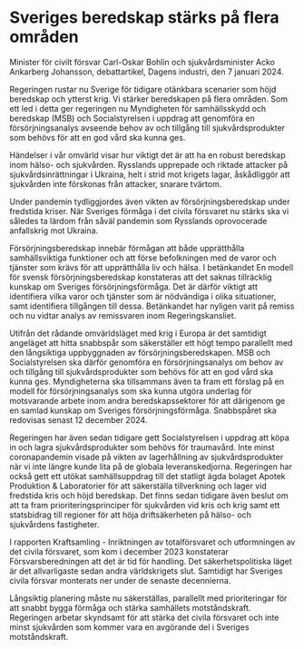 # Sveriges beredskap stärks på flera områden

Minister för civilt försvar Carl-Oskar Bohlin och sjukvårdsminister Acko Ankarberg Johansson, debattartikel, Dagens industri, den 7 januari 2024.

Regeringen rustar nu Sverige för tidigare otänkbara scenarier som höjd beredskap och ytterst krig. Vi stärker beredskapen på flera områden. Som ett led i detta ger regeringen nu Myndigheten för samhällsskydd och beredskap (MSB) och Socialstyrelsen i uppdrag att genomföra en försörjningsanalys avseende behov av och tillgång till sjukvårdsprodukter som behövs för att en god vård ska kunna ges.

Händelser i vår omvärld visar hur viktigt det är att ha en robust beredskap inom hälso- och sjukvården. Rysslands upprepade och riktade attacker på sjukvårdsinrättningar i Ukraina, helt i strid mot krigets lagar, åskådliggör att sjukvården inte förskonas från attacker, snarare tvärtom.

Under pandemin tydliggjordes även vikten av försörjningsberedskap under fredstida kriser. När Sveriges förmåga i det civila försvaret nu stärks ska vi således ta lärdom från såväl pandemin som Rysslands oprovocerade anfallskrig mot Ukraina.

Försörjningsberedskap innebär förmågan att både upprätthålla samhällsviktiga funktioner och att förse befolkningen med de varor och tjänster som krävs för att upprätthålla liv och hälsa. I betänkandet En modell för svensk försörjningsberedskap konstateras att det saknas tillräcklig kunskap om Sveriges försörjningsförmåga. Det är därför viktigt att identifiera vilka varor och tjänster som är nödvändiga i olika situationer, samt identifiera tillgången till dessa. Betänkandet har nyligen varit på remiss och nu vidtar analys av remissvaren inom Regeringskansliet.

Utifrån det rådande omvärldsläget med krig i Europa är det samtidigt angeläget att hitta snabbspår som säkerställer ett högt tempo parallellt med den långsiktiga uppbyggnaden av försörjningsberedskapen. MSB och Socialstyrelsen ska därför genomföra en försörjningsanalys om behov av och tillgång till sjukvårdsprodukter som behövs för att en god vård ska kunna ges. Myndigheterna ska tillsammans även ta fram ett förslag på en modell för försörjningsanalys som ska kunna utgöra underlag för motsvarande arbete inom andra beredskapssektorer för att därigenom ge en samlad kunskap om Sveriges försörjningsförmåga. Snabbspåret ska redovisas senast 12 december 2024.

Regeringen har även sedan tidigare gett Socialstyrelsen i uppdrag att köpa in och lagra sjukvårdsprodukter som behövs för traumavård. Inte minst coronapandemin visade på vikten av lagerhållning av sjukvårdsprodukter när vi inte längre kunde lita på de globala leveranskedjorna. Regeringen har också gett ett utökat samhällsuppdrag till det statligt ägda bolaget Apotek Produktion & Laboratorier för att säkerställa tillverkning och lager vid fredstida kris och höjd beredskap. Det finns sedan tidigare även beslut om att ta fram prioriteringsprinciper för sjukvården vid kris och krig samt ett statsbidrag till regioner för att höja driftsäkerheten på hälso- och sjukvårdens fastigheter.

I rapporten Kraftsamling - Inriktningen av totalförsvaret och utformningen av det civila försvaret, som kom i december 2023 konstaterar Försvarsberedningen att det är tid för handling. Det säkerhetspolitiska läget är det allvarligaste sedan andra världskrigets slut. Samtidigt har Sveriges civila försvar monterats ner under de senaste decennierna.

Långsiktig planering måste nu säkerställas, parallellt med prioriteringar för att snabbt bygga förmåga och stärka samhällets motståndskraft. Regeringen arbetar skyndsamt för att stärka det civila försvaret och inte minst sjukvården som kommer vara en avgörande del i Sveriges motståndskraft.
